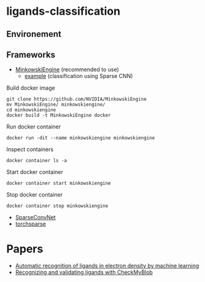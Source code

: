 # ligands-classification

## Environement

## Frameworks
* [MinkowskiEngine](https://nvidia.github.io/MinkowskiEngine/index.html) (recommended to use)
  * [example](https://github.com/NVIDIA/MinkowskiEngine/blob/432ce88ab1735b84a2d4fb21a5d45af98a968f1b/examples/classification_modelnet40.py) (classification using Sparse CNN)

Build docker image
```
git clone https://github.com/NVIDIA/MinkowskiEngine
mv MinkowskiEngine/ minkowskiengine/
cd minkowskiengine
docker build -t MinkowskiEngine docker
```

Run docker container
```
docker run -dit --name minkowskiengine minkowskiengine
```

Inspect containers
```
docker container ls -a
```

Start docker container
```
docker container start minkowskiengine
```

Stop docker container
```
docker container stop minkowskiengine
```

* [SparseConvNet](https://github.com/facebookresearch/SparseConvNet)
* [torchsparse](https://reposhub.com/python/deep-learning/mit-han-lab-torchsparse.html)

# Papers
* [Automatic recognition of ligands in electron density by machine learning](https://academic.oup.com/bioinformatics/article/35/3/452/5055122)
* [Recognizing and validating ligands with CheckMyBlob](https://academic.oup.com/nar/article/49/W1/W86/6255698)
